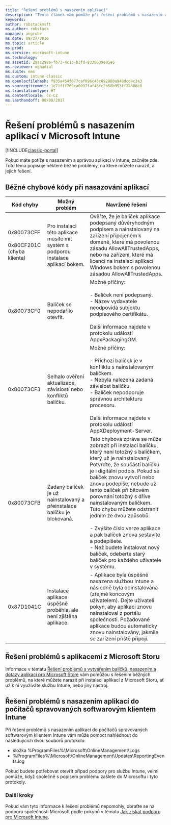 ```yaml
---
title: "Řešení problémů s nasazením aplikací"
description: "Tento článek vám pomůže při řešení problémů s nasazením aplikací pomocí Microsoft Intune."
keywords: 
author: robstackmsft
ms.author: robstack
manager: angrobe
ms.date: 09/27/2016
ms.topic: article
ms.prod: 
ms.service: microsoft-intune
ms.technology: 
ms.assetid: 28ac298e-fb73-4c1c-b3fd-8336639e05e6
ms.reviewer: mghadial
ms.suite: ems
ms.custom: intune-classic
ms.openlocfilehash: f935a454f077caf096c43c892980a948dcd4c3a3
ms.sourcegitcommit: 1c71fff769ca0097faf46fc2b58b953ff28386e8
ms.translationtype: HT
ms.contentlocale: cs-CZ
ms.lasthandoff: 08/08/2017
---
```

# <a name="troubleshoot-app-deployment-problems-in-microsoft-intune"></a>Řešení problémů s nasazením aplikací v Microsoft Intune

[!INCLUDE[classic-portal](../includes/classic-portal.md)]

Pokud máte potíže s nasazením a správou aplikací v Intune, začněte zde. Toto téma popisuje některé běžné problémy, na které můžete narazit, a jejich řešení.

## <a name="common-app-deployment-error-codes"></a>Běžné chybové kódy při nasazování aplikací

|Kód chyby|Možný problém|Navržené řešení|
|--------------|--------------------|------------------------|
|0x80073CFF<br /><br />0x80CF201C (chyba klienta)|Pro instalaci této aplikace musíte mít systém s podporou instalace aplikací bokem.|Ověřte, že je balíček aplikace podepsaný důvěryhodným podpisem a nainstalovaný na zařízení připojeném k doméně, které má povolenou zásadu AllowAllTrustedApps, nebo na zařízení, které má licenci na instalaci aplikací Windows bokem s povolenou zásadou AllowAllTrustedApps.|
|0x80073CF0|Balíček se nepodařilo otevřít.|Možné příčiny:<br /><br />-   Balíček není podepsaný.<br />-   Název vydavatele neodpovídá subjektu podpisového certifikátu.<br /><br />Další informace najdete v protokolu událostí AppxPackagingOM.|
|0x80073CF3|Selhalo ověření aktualizace, závislostí nebo konfliktů balíčku.|Možné příčiny:<br /><br />-   Příchozí balíček je v konfliktu s nainstalovaným balíčkem.<br />-   Nebyla nalezena zadaná závislost balíčku.<br />-   Balíček nepodporuje správnou architekturu procesoru.<br /><br />Další informace najdete v protokolu událostí AppXDeployment-Server.|
|0x80073CFB|Zadaný balíček je už nainstalovaný a přeinstalace balíčku je blokovaná.|Tato chybová zpráva se může zobrazit při instalaci balíčku, který není totožný s balíčkem, který už je nainstalovaný. Potvrďte, že součástí balíčku je i digitální podpis. Pokud se balíček znovu vytvoří nebo znovu podepíše, nebude už tento balíček při bitovém porovnání totožný s dříve nainstalovaným balíčkem. Tuto chybu můžete odstranit jedním ze dvou způsobů:<br /><br />-   Zvýšíte číslo verze aplikace a pak balíček znova sestavíte a podepíšete.<br />-   Než budete instalovat nový balíček, odeberte starý balíček pro každého uživatele v systému.|
|0x87D1041C|Instalace aplikace úspěšně proběhla, ale není zjištěna aplikace.|- Aplikace byla úspěšně nasazena službou Intune a následně byla odinstalována (zřejmě koncovým uživatelem). Dejte uživateli pokyn, aby aplikaci znovu nainstaloval z portálu společnosti. Požadované aplikace budou automaticky znovu nainstalovány, jakmile se zařízení příště připojí.|

## <a name="troubleshooting-apps-from-the-microsoft-store"></a>Řešení problémů s aplikacemi z Microsoft Storu

Informace v tématu [Řešení problémů s vytvářením balíčků, nasazením a dotazy aplikací pro Microsoft Store](https://msdn.microsoft.com/library/windows/desktop/hh973484.aspx) vám pomůžou s řešením běžných problémů, na které můžete narazit při instalaci aplikací z Microsoft Storu, ať už k ní využíváte službu Intune, nebo jiný nástroj.

## <a name="troubleshooting-app-deployment-to-pcs-managed-by-the-intune-software-client"></a>Řešení problémů s nasazením aplikací do počítačů spravovaných softwarovým klientem Intune
Při řešení problémů s nasazením aplikací do počítačů spravovaných softwarovým klientem Intune vám může pomoct nahlédnout do následujících dvou souborů protokolu:
- složka %ProgramFiles%\Microsoft\OnlineManagement\Logs
- %ProgramFiles%\Microsoft\OnlineManagement\Updates\ReportingEvents.log

Pokud budete potřebovat otevřít případ podpory pro službu Intune, velmi pomůže, když společně s popisem problému zašlete do Microsoftu i tyto protokoly.


### <a name="next-steps"></a>Další kroky
Pokud vám tyto informace k řešení problémů nepomohly, obraťte se na podporu společnosti Microsoft podle pokynů v tématu [Jak získat podporu pro Microsoft Intune](how-to-get-support-for-microsoft-intune.md).
